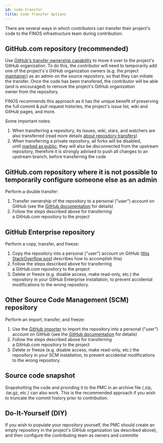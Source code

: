 ```yaml
---
id: code-transfer
title: Code Transfer Options
---
```


There are several ways in which contributors can transfer their project's code to the FINOS infrastructure team during contribution:

## GitHub.com repository (recommended)

Use [GitHub's transfer ownership capability](https://help.github.com/articles/about-repository-transfers/) to move it over to the project's GitHub organization. To do this, the contributor will need to temporarily add one of the project's's GitHub organization owners (e.g. the project [maintainer](https://odp.finos.org/docs/finos-maintainers-cheatsheet/)) as an admin on the source repository, so that they can initiate the transfer. Once the code has been transfered, the contributor will be able (and is encouraged) to remove the project's GitHub organization owner from the repository.

FINOS recommends this approach as it has the unique benefit of preserving the full commit & pull request histories, the project's issue list, wiki and GitHub pages, and more.

Some important notes:
1. When transferring a repository, its issues, wiki, stars, and watchers are also transferred (read more details [about repository transfers](https://help.github.com/articles/about-repository-transfers/))
2. When transferring a private repository, all forks will be disabled, until [marked as public](https://help.github.com/articles/making-a-private-repository-public/); they will also be disconnected from the upstream repository, therefore it is strongly advised to push all changes to an upstream branch, before transferring the code

## GitHub.com repository where it is not possible to temporarily configure someone else as an admin

Perform a double transfer:
1. Transfer ownership of the repository to a personal ("user") account on GitHub (see the [GitHub documentation](https://help.github.com/articles/transferring-a-repository-owned-by-your-organization/) for details)
2. Follow the steps described above for transferring a GitHub.com repository to the project

## GitHub Enterprise repository

Perform a copy, transfer, and freeze:
1. Copy the repository into a personal ("user") account on GitHub ([this StackOverflow post](http://stackoverflow.com/questions/28753111/migrate-from-github-enterprise-to-github-com) describes how to accomplish this)
2. Follow the steps described above for transferring a GitHub.com repository to the project
3. Delete or freeze (e.g. disable access, make read-only, etc.) the repository in your GitHub Enterprise installation, to prevent accidental modifications to the wrong repository.

## Other Source Code Management (SCM) repository

Perform an import, transfer, and freeze:

1. Use the [GitHub importer](https://help.github.com/articles/about-github-importer/) to import the repository into a personal ("user") account on GitHub (see the [GitHub documentation](https://help.github.com/articles/importing-a-repository-with-github-importer/) for details)
2. Follow the steps described above for transferring a GitHub.com repository to the project
3. Delete or freeze (e.g. disable access, make read-only, etc.) the repository in your SCM installation, to prevent accidental modifications to the wrong repository.

## Source code snapshot
Snapshotting the code and providing it to the PMC in an archive file (.zip, .tar.gz, etc.) can also work.
This is the recommended approach if you wish to truncate the commit history prior to contribution.

## Do-It-Yourself (DIY)
If you wish to populate your repository yourself, the PMC should create an empty repository in the project's GitHub organization (as described above), and then configure the contributing team as owners and committe
